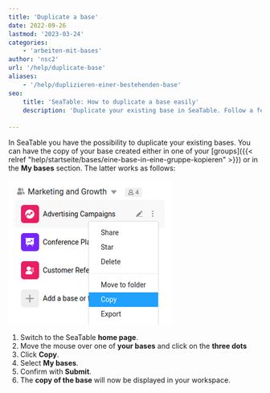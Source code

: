 ```yaml
---
title: 'Duplicate a base'
date: 2022-09-26
lastmod: '2023-03-24'
categories:
    - 'arbeiten-mit-bases'
author: 'nsc2'
url: '/help/duplicate-base'
aliases:
    - '/help/duplizieren-einer-bestehenden-base'
seo:
    title: 'SeaTable: How to duplicate a base easily'
    description: 'Duplicate your existing base in SeaTable. Follow a few simple steps to create an exact copy and save it in your workspace or group.'

---
```


In SeaTable you have the possibility to duplicate your existing bases. You can have the copy of your base created either in one of your [groups]({{< relref "help/startseite/bases/eine-base-in-eine-gruppe-kopieren" >}}) or in the **My bases** section. The latter works as follows:

![copy a base](images/duplicate-a-base.png)

1. Switch to the SeaTable **home page**.
2. Move the mouse over one of **your bases** and click on the **three dots**
3. Click **Copy**.
4. Select **My bases**.
5. Confirm with **Submit**.
6. The **copy of the base** will now be displayed in your workspace.
